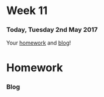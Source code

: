 # Week 11

### Today, Tuesday 2nd May 2017

Your [homework](#homework) and [blog](#blog)!

# Homework

### Blog